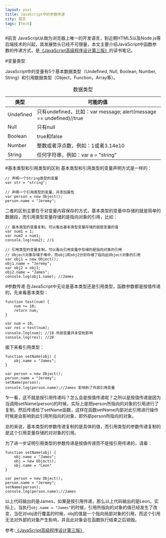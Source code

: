 ```yaml
---
layout: post
title: JavaScript中的参数传递
city: 南京
tags: [tech]
---
```


#前言
JavaScript从做为浏览器上唯一的开发语言，到近期HTML5以及Node.js等后端技术的兴起，其发展势头已经不可限量，本文主要介绍JavaScript中函数参数的传递方式，是[《JavaScript高级程序设计第三版》](http://book.douban.com/subject/10546125/)的读书笔记。

#变量类型

JavaScript中的变量有5个基本数据类型（Undefined, Null, Boolean, Number, String）和引用数据类型（Object，Function，Array等）。

<table class="table_border">
    <caption>数据类型</caption>
    <thead>
        <tr>
            <th scope="col">类型</th>
            <th scope="col">可能的值</th>
        </tr>
    </thead>
    <tbody>
        <tr>
            <td>Undefined</td>
            <td>只有undefined，比如：var message; alert(message == undefined)//true</td>
        </tr>
        <tr>
            <td>Null</td>
            <td>只有null</td>
        </tr>
        <tr>
            <td>Boolean</td>
            <td>true和false</td>
        </tr>
        <tr>
            <td>Number</td>
            <td>整数或者浮点数，例如：1或者3.14e10</td>
        </tr>
        <tr>
            <td>String</td>
            <td>任何字符串，例如：var a = "string" </td>
        </tr>
    </tbody>
</table>

#基本类型和引用类型的区别
基本类型和引用类型的变量声明方式是一样的：

	// 声明一个String类型的变量
	var str = "string";
	
	// 声明一个引用类型的变量，并添加属性
	var person = new Object();
	person.name = "Jeremy";
	
二者的区别主要在于对变量内容保存的方式，基本类型的变量中存储的就是简单的数据段，而引用类型变量存储的是指向对象的引用，比如：

	// 基本类型的变量复制，可以看出基本类型变量存储的就是变量的值
	var num1 = 1;
	var num2 = num1;
	console.log(num2); //1
	
	// 引用类型的变量复制，可以看出引用变量中存储的是指向对象的引用
	// Object对象存储于堆中，而obj1和obj2分别存储了指向此Object对象的引用
	var obj1 = new Object();
	obj1.name = "Jeremy";
	var obj2 = obj1;
	obj2.name = "James";
	console.log(obj1.name); //James
	
#参数传递
在JavaScript中无论是基本类型还是引用类型，函数参数都是按值传递的，先来看基本类型：

	function test(num) {
		num += 10;
		return num;
	}

	var num = 10;
	var res = test(num);
	console.log(num); //10 外部变量并未受到影响
	console.log(res); //20

接下来看引用类型：

	function setName(obj) {
		obj.name = "James";
	}

	var person = new Object();
	person.name = "Jeremy";
	setName(person);
	console.log(person.name);//James 影响到了外部引用变量

乍一看，这不就是按引用传递吗？怎么会是按值传递呢？之所以是按值传递是因为当调用setName(person)的时候，实际上是把person所指向的对象的引用进行了复制，然后传递给了setName函数，这样在函数setName内部对此引用进行操作时候是会影响到此引用所指向的对象，即外部person所指向的对象。

总的来说，基本类型的参数传递复制的是具体的值，而引用类型的参数传递复制的是这个引用变量存储的对对象的引用。

为了进一步证明引用类型的参数传递是按值传递而不是按引用传递的，请看：

	function setName(obj) {
		obj.name = "James";
		obj = new Object();
		obj.name = "Leon"
	}

	var person = new Object();
	person.name = "Jeremy";
	setName(person);
	console.log(person.name);//James

以上代码输出的是James，如果是按引用传递，那么以上代码输出的是Leon。实际上，当执行```obj.name = "James"```的时候，引用所指向的对象的值已经发生了改变，当在对obj进行覆盖的时候，obj的值是一个指向局部对象的引用，而这个引用无法对外部的对象产生影响，并且此对象会在函数执行结束之后销毁。

参考:[《JavaScript高级程序设计第三版》](http://book.douban.com/subject/10546125/)













